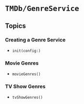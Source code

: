 # ``TMDb/GenreService``

## Topics

### Creating a Genre Service

- ``init(config:)``

### Movie Genres

- ``movieGenres()``

### TV Show Genres

- ``tvShowGenres()``
